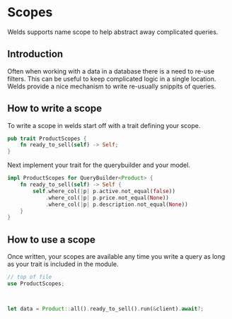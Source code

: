 # Scopes

Welds supports name scope to help abstract away complicated queries.

## Introduction

Often when working with a data in a database there is a need to re-use filters.
This can be useful to keep complicated logic in a single location.
Welds provide a nice mechanism to write re-usually snippits of queries.

## How to write a scope 

To write a scope in welds start off with a trait defining your scope.

```rust
pub trait ProductScopes {
    fn ready_to_sell(self) -> Self;
}
```

Next implement your trait for the querybuilder and your model.

```rust
impl ProductScopes for QueryBuilder<Product> {
    fn ready_to_sell(self) -> Self {
        self.where_col(|p| p.active.not_equal(false))
            .where_col(|p| p.price.not_equal(None))
            .where_col(|p| p.description.not_equal(None))
    }
}
```

## How to use a scope

Once written, your scopes are available any time you write a query as long as your trait is included in the module.


```rust
// top of file
use ProductScopes;



let data = Product::all().ready_to_sell().run(&client).await?;
```




